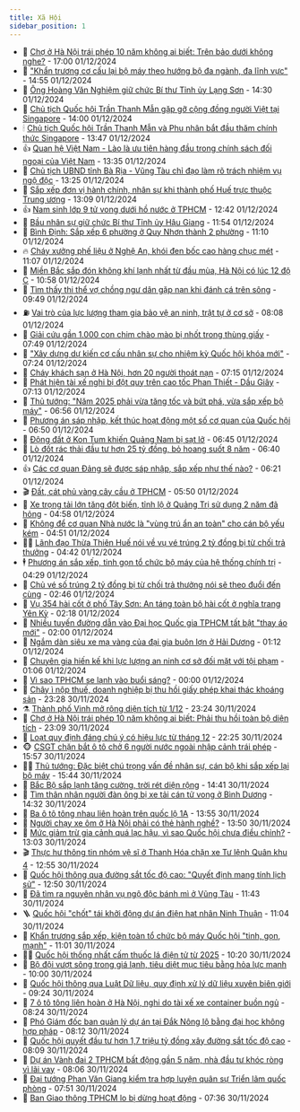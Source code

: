 ```yaml
---
title: Xã Hội
sidebar_position: 1
---
```


<!-- dantri-xa-hoi:START -->
- 🫣 [Chợ ở Hà Nội trái phép 10 năm không ai biết: Trên bảo dưới không nghe?](https://dantri.com.vn/xa-hoi/cho-o-ha-noi-trai-phep-10-nam-khong-ai-biet-tren-bao-duoi-khong-nghe-20241201222410720.htm) - 17:00 01/12/2024
- 💼 [&quot;Khẩn trương cơ cấu lại bộ máy theo hướng bộ đa ngành, đa lĩnh vực&quot;](https://dantri.com.vn/xa-hoi/khan-truong-co-cau-lai-bo-may-theo-huong-bo-da-nganh-da-linh-vuc-20241201215210616.htm) - 14:55 01/12/2024
- 🎊 [Ông Hoàng Văn Nghiệm giữ chức Bí thư Tỉnh ủy Lạng Sơn](https://dantri.com.vn/xa-hoi/ong-hoang-van-nghiem-giu-chuc-bi-thu-tinh-uy-lang-son-20241201211258103.htm) - 14:30 01/12/2024
- 🙉 [Chủ tịch Quốc hội Trần Thanh Mẫn gặp gỡ cộng đồng người Việt tại Singapore](https://dantri.com.vn/xa-hoi/chu-tich-quoc-hoi-tran-thanh-man-gap-go-cong-dong-nguoi-viet-tai-singapore-20241201205621149.htm) - 14:00 01/12/2024
- 🕯 [Chủ tịch Quốc hội Trần Thanh Mẫn và Phu nhân bắt đầu thăm chính thức Singapore](https://dantri.com.vn/xa-hoi/chu-tich-quoc-hoi-tran-thanh-man-va-phu-nhan-bat-dau-tham-chinh-thuc-singapore-20241201204657323.htm) - 13:47 01/12/2024
- 👍 [Quan hệ Việt Nam - Lào là ưu tiên hàng đầu trong chính sách đối ngoại của Việt Nam](https://dantri.com.vn/xa-hoi/quan-he-viet-nam-lao-la-uu-tien-hang-dau-trong-chinh-sach-doi-ngoai-cua-viet-nam-20241201203534434.htm) - 13:35 01/12/2024
- 🤖 [Chủ tịch UBND tỉnh Bà Rịa - Vũng Tàu chỉ đạo làm rõ trách nhiệm vụ ngộ độc](https://dantri.com.vn/xa-hoi/chu-tich-ubnd-tinh-ba-ria-vung-tau-chi-dao-lam-ro-trach-nhiem-vu-ngo-doc-20241201201824038.htm) - 13:25 01/12/2024
- 🙉 [Sắp xếp đơn vị hành chính, nhân sự khi thành phố Huế trực thuộc Trung ương](https://dantri.com.vn/xa-hoi/sap-xep-don-vi-hanh-chinh-nhan-su-khi-thanh-pho-hue-truc-thuoc-trung-uong-20241201154925849.htm) - 13:09 01/12/2024
- 👍 [Nam sinh lớp 9 tử vong dưới hồ nước ở TPHCM](https://dantri.com.vn/xa-hoi/nam-sinh-lop-9-tu-vong-duoi-ho-nuoc-o-tphcm-20241201184249988.htm) - 12:42 01/12/2024
- 🗽 [Bầu nhân sự giữ chức Bí thư Tỉnh ủy Hậu Giang](https://dantri.com.vn/xa-hoi/bau-nhan-su-giu-chuc-bi-thu-tinh-uy-hau-giang-20241201173805212.htm) - 11:54 01/12/2024
- 🗽 [Bình Định: Sắp xếp 6 phường ở Quy Nhơn thành 2 phường](https://dantri.com.vn/xa-hoi/binh-dinh-sap-xep-6-phuong-o-quy-nhon-thanh-2-phuong-20241201163208930.htm) - 11:10 01/12/2024
- 🔥 [Cháy xưởng phế liệu ở Nghệ An, khói đen bốc cao hàng chục mét](https://dantri.com.vn/xa-hoi/chay-xuong-phe-lieu-o-nghe-an-khoi-den-boc-cao-hang-chuc-met-20241201175140634.htm) - 11:07 01/12/2024
- 🦒 [Miền Bắc sắp đón không khí lạnh nhất từ đầu mùa, Hà Nội có lúc 12 độ C](https://dantri.com.vn/xa-hoi/mien-bac-sap-don-khong-khi-lanh-nhat-tu-dau-mua-ha-noi-co-luc-12-do-c-20241201174647812.htm) - 10:58 01/12/2024
- 🧐 [Tìm thấy thi thể vợ chồng ngư dân gặp nạn khi đánh cá trên sông](https://dantri.com.vn/xa-hoi/tim-thay-thi-the-vo-chong-ngu-dan-gap-nan-khi-danh-ca-tren-song-20241201151806317.htm) - 09:49 01/12/2024
- ⛽️ [Vai trò của lực lượng tham gia bảo vệ an ninh, trật tự ở cơ sở](https://dantri.com.vn/xa-hoi/vai-tro-cua-luc-luong-tham-gia-bao-ve-an-ninh-trat-tu-o-co-so-20241201134852092.htm) - 08:08 01/12/2024
- 🚀 [Giải cứu gần 1.000 con chim chào mào bị nhốt trong thùng giấy](https://dantri.com.vn/xa-hoi/giai-cuu-gan-1000-con-chim-chao-mao-bi-nhot-trong-thung-giay-20241201132103346.htm) - 07:49 01/12/2024
- 🦒 [&quot;Xây dựng dự kiến cơ cấu nhân sự cho nhiệm kỳ Quốc hội khóa mới&quot;](https://dantri.com.vn/xa-hoi/xay-dung-du-kien-co-cau-nhan-su-cho-nhiem-ky-quoc-hoi-khoa-moi-20241201140844711.htm) - 07:24 01/12/2024
- 🦅 [Cháy khách sạn ở Hà Nội, hơn 20 người thoát nạn](https://dantri.com.vn/xa-hoi/chay-khach-san-o-ha-noi-hon-20-nguoi-thoat-nan-20241201141120788.htm) - 07:15 01/12/2024
- 🚀 [Phát hiện tài xế nghi bị đột quỵ trên cao tốc Phan Thiết - Dầu Giây](https://dantri.com.vn/xa-hoi/phat-hien-tai-xe-nghi-bi-dot-quy-tren-cao-toc-phan-thiet-dau-giay-20241201140435259.htm) - 07:13 01/12/2024
- 🦅 [Thủ tướng: &quot;Năm 2025 phải vừa tăng tốc và bứt phá, vừa sắp xếp bộ máy&quot;](https://dantri.com.vn/xa-hoi/thu-tuong-nam-2025-phai-vua-tang-toc-va-but-pha-vua-sap-xep-bo-may-20241201134312879.htm) - 06:56 01/12/2024
- 🤠 [Phương án sáp nhập, kết thúc hoạt động một số cơ quan của Quốc hội](https://dantri.com.vn/xa-hoi/phuong-an-sap-nhap-ket-thuc-hoat-dong-mot-so-co-quan-cua-quoc-hoi-20241201125418546.htm) - 06:50 01/12/2024
- 💄 [Động đất ở Kon Tum khiến Quảng Nam bị sạt lở](https://dantri.com.vn/xa-hoi/dong-dat-o-kon-tum-khien-quang-nam-bi-sat-lo-20241201125249581.htm) - 06:45 01/12/2024
- 🥷 [Lò đốt rác thải đầu tư hơn 25 tỷ đồng, bỏ hoang suốt 8 năm](https://dantri.com.vn/xa-hoi/lo-dot-rac-thai-dau-tu-hon-25-ty-dong-bo-hoang-suot-8-nam-20241201114214020.htm) - 06:40 01/12/2024
- 👍 [Các cơ quan Đảng sẽ được sáp nhập, sắp xếp như thế nào?](https://dantri.com.vn/xa-hoi/cac-co-quan-dang-se-duoc-sap-nhap-sap-xep-nhu-the-nao-20241201131539771.htm) - 06:21 01/12/2024
- 🎬 [Đất, cát phủ vàng cây cầu ở TPHCM](https://dantri.com.vn/xa-hoi/dat-cat-phu-vang-cay-cau-o-tphcm-20241201101808048.htm) - 05:50 01/12/2024
- 🦒 [Xe trọng tải lớn tăng đột biến, tỉnh lộ ở Quảng Trị sử dụng 2 năm đã hỏng](https://dantri.com.vn/xa-hoi/xe-trong-tai-lon-tang-dot-bien-tinh-lo-o-quang-tri-su-dung-2-nam-da-hong-20241201102950311.htm) - 04:58 01/12/2024
- 🌊 [Không để cơ quan Nhà nước là &quot;vùng trú ẩn an toàn&quot; cho cán bộ yếu kém](https://dantri.com.vn/xa-hoi/khong-de-co-quan-nha-nuoc-la-vung-tru-an-an-toan-cho-can-bo-yeu-kem-20241201114137812.htm) - 04:51 01/12/2024
- 🧑‍💻 [Lãnh đạo Thừa Thiên Huế nói về vụ vé trúng 2 tỷ đồng bị từ chối trả thưởng](https://dantri.com.vn/xa-hoi/lanh-dao-thua-thien-hue-noi-ve-vu-ve-trung-2-ty-dong-bi-tu-choi-tra-thuong-20241201111006423.htm) - 04:42 01/12/2024
- 🕴 [Phương án sắp xếp, tinh gọn tổ chức bộ máy của hệ thống chính trị](https://dantri.com.vn/xa-hoi/phuong-an-sap-xep-tinh-gon-to-chuc-bo-may-cua-he-thong-chinh-tri-20241201111801217.htm) - 04:29 01/12/2024
- 🤔 [Chủ vé số trúng 2 tỷ đồng bị từ chối trả thưởng nói sẽ theo đuổi đến cùng](https://dantri.com.vn/xa-hoi/chu-ve-so-trung-2-ty-dong-bi-tu-choi-tra-thuong-noi-se-theo-duoi-den-cung-20241201092709780.htm) - 02:46 01/12/2024
- 💄 [Vụ 354 hài cốt ở phố Tây Sơn: An táng toàn bộ hài cốt ở nghĩa trang Yên Kỳ](https://dantri.com.vn/xa-hoi/vu-354-hai-cot-o-pho-tay-son-an-tang-toan-bo-hai-cot-o-nghia-trang-yen-ky-20241201085748860.htm) - 02:18 01/12/2024
- 🧠 [Nhiều tuyến đường dẫn vào Đại học Quốc gia TPHCM tất bật &quot;thay áo mới&quot;](https://dantri.com.vn/xa-hoi/nhieu-tuyen-duong-dan-vao-dai-hoc-quoc-gia-tphcm-tat-bat-thay-ao-moi-20241130132826935.htm) - 02:00 01/12/2024
- 🦣 [Ngắm dàn siêu xe mạ vàng của đại gia buôn lợn ở Hải Dương](https://dantri.com.vn/xa-hoi/ngam-dan-sieu-xe-ma-vang-cua-dai-gia-buon-lon-o-hai-duong-20241130225016734.htm) - 01:12 01/12/2024
- 💫 [Chuyên gia hiến kế khi lực lượng an ninh cơ sở đối mặt với tội phạm](https://dantri.com.vn/xa-hoi/chuyen-gia-hien-ke-khi-luc-luong-an-ninh-co-so-doi-mat-voi-toi-pham-20241130225342067.htm) - 01:06 01/12/2024
- 🚀 [Vì sao TPHCM se lạnh vào buổi sáng?](https://dantri.com.vn/xa-hoi/vi-sao-tphcm-se-lanh-vao-buoi-sang-20241130230959540.htm) - 00:00 01/12/2024
- 🤔 [Chây ì nộp thuế, doanh nghiệp bị thu hồi giấy phép khai thác khoáng sản](https://dantri.com.vn/xa-hoi/chay-i-nop-thue-doanh-nghiep-bi-thu-hoi-giay-phep-khai-thac-khoang-san-20241130205757765.htm) - 23:28 30/11/2024
- ⚗️ [Thành phố Vinh mở rộng diện tích từ 1/12](https://dantri.com.vn/xa-hoi/thanh-pho-vinh-mo-rong-dien-tich-tu-112-20241130213212349.htm) - 23:24 30/11/2024
- 🫶 [Chợ ở Hà Nội trái phép 10 năm không ai biết: Phải thu hồi toàn bộ diện tích](https://dantri.com.vn/xa-hoi/cho-o-ha-noi-trai-phep-10-nam-khong-ai-biet-phai-thu-hoi-toan-bo-dien-tich-20241130232630944.htm) - 23:09 30/11/2024
- 🌮 [Loạt quy định đáng chú ý có hiệu lực từ tháng 12](https://dantri.com.vn/xa-hoi/loat-quy-dinh-dang-chu-y-co-hieu-luc-tu-thang-12-20241130175928681.htm) - 22:25 30/11/2024
- 🐵 [CSGT chặn bắt ô tô chở 6 người nước ngoài nhập cảnh trái phép](https://dantri.com.vn/xa-hoi/csgt-chan-bat-o-to-cho-6-nguoi-nuoc-ngoai-nhap-canh-trai-phep-20241130225127727.htm) - 15:57 30/11/2024
- 🧑‍🏫 [Thủ tướng: Đặc biệt chú trọng vấn đề nhân sự, cán bộ khi sắp xếp lại bộ máy](https://dantri.com.vn/xa-hoi/thu-tuong-dac-biet-chu-trong-van-de-nhan-su-can-bo-khi-sap-xep-lai-bo-may-20241130224402821.htm) - 15:44 30/11/2024
- 💫 [Bắc Bộ sắp lạnh tăng cường, trời rét diện rộng](https://dantri.com.vn/xa-hoi/bac-bo-sap-lanh-tang-cuong-troi-ret-dien-rong-20241130213638586.htm) - 14:41 30/11/2024
- 🦩 [Tìm thân nhân người đàn ông bị xe tải cán tử vong ở Bình Dương](https://dantri.com.vn/xa-hoi/tim-than-nhan-nguoi-dan-ong-bi-xe-tai-can-tu-vong-o-binh-duong-20241130213129726.htm) - 14:32 30/11/2024
- 🦄 [Ba ô tô tông nhau liên hoàn trên quốc lộ 1A](https://dantri.com.vn/xa-hoi/ba-o-to-tong-nhau-lien-hoan-tren-quoc-lo-1a-20241130202340925.htm) - 13:55 30/11/2024
- 💂 [Người chạy xe ôm ở Hà Nội phải có thẻ hành nghề?](https://dantri.com.vn/xa-hoi/nguoi-chay-xe-om-o-ha-noi-phai-co-the-hanh-nghe-20241130191438208.htm) - 13:50 30/11/2024
- 💄 [Mức giảm trừ gia cảnh quá lạc hậu, vì sao Quốc hội chưa điều chỉnh?](https://dantri.com.vn/xa-hoi/muc-giam-tru-gia-canh-qua-lac-hau-vi-sao-quoc-hoi-chua-dieu-chinh-20241130190019674.htm) - 13:03 30/11/2024
- 🎬 [Thực hư thông tin nhóm vệ sĩ ở Thanh Hóa chặn xe Tư lệnh Quân khu 4](https://dantri.com.vn/xa-hoi/thuc-hu-thong-tin-nhom-ve-si-o-thanh-hoa-chan-xe-tu-lenh-quan-khu-4-20241130181528761.htm) - 12:55 30/11/2024
- 👀 [Quốc hội thông qua đường sắt tốc độ cao: &quot;Quyết định mang tính lịch sử&quot;](https://dantri.com.vn/xa-hoi/quoc-hoi-thong-qua-duong-sat-toc-do-cao-quyet-dinh-mang-tinh-lich-su-20241130191352222.htm) - 12:50 30/11/2024
- 💃 [Đã tìm ra nguyên nhân vụ ngộ độc bánh mì ở Vũng Tàu](https://dantri.com.vn/xa-hoi/da-tim-ra-nguyen-nhan-vu-ngo-doc-banh-mi-o-vung-tau-20241130180456734.htm) - 11:43 30/11/2024
- 🪜 [Quốc hội &quot;chốt&quot; tái khởi động dự án điện hạt nhân Ninh Thuận](https://dantri.com.vn/xa-hoi/quoc-hoi-chot-tai-khoi-dong-du-an-dien-hat-nhan-ninh-thuan-20241130172301988.htm) - 11:04 30/11/2024
- 📝 [Khẩn trương sắp xếp, kiện toàn tổ chức bộ máy Quốc hội &quot;tinh, gọn, mạnh&quot;](https://dantri.com.vn/xa-hoi/khan-truong-sap-xep-kien-toan-to-chuc-bo-may-quoc-hoi-tinh-gon-manh-20241130174548723.htm) - 11:01 30/11/2024
- 🧑‍💻 [Quốc hội thống nhất cấm thuốc lá điện tử từ 2025](https://dantri.com.vn/xa-hoi/quoc-hoi-thong-nhat-cam-thuoc-la-dien-tu-tu-2025-20241130164647044.htm) - 10:20 30/11/2024
- 👺 [Bộ đội vượt sông trong giá lạnh, tiêu diệt mục tiêu bằng hỏa lực mạnh](https://dantri.com.vn/xa-hoi/bo-doi-vuot-song-trong-gia-lanh-tieu-diet-muc-tieu-bang-hoa-luc-manh-20241130143636368.htm) - 10:00 30/11/2024
- 🌮 [Quốc hội thông qua Luật Dữ liệu, quy định xử lý dữ liệu xuyên biên giới](https://dantri.com.vn/xa-hoi/quoc-hoi-thong-qua-luat-du-lieu-quy-dinh-xu-ly-du-lieu-xuyen-bien-gioi-20241130161943454.htm) - 09:24 30/11/2024
- 🤭 [7 ô tô tông liên hoàn ở Hà Nội, nghi do tài xế xe container buồn ngủ](https://dantri.com.vn/xa-hoi/7-o-to-tong-lien-hoan-o-ha-noi-nghi-do-tai-xe-xe-container-buon-ngu-20241130151804268.htm) - 08:24 30/11/2024
- 💪 [Phó Giám đốc ban quản lý dự án tại Đắk Nông lộ bằng đại học không hợp pháp](https://dantri.com.vn/xa-hoi/pho-giam-doc-ban-quan-ly-du-an-tai-dak-nong-lo-bang-dai-hoc-khong-hop-phap-20241130140051273.htm) - 08:12 30/11/2024
- 🧰 [Quốc hội quyết đầu tư hơn 1,7 triệu tỷ đồng xây đường sắt tốc độ cao](https://dantri.com.vn/xa-hoi/quoc-hoi-quyet-dau-tu-hon-17-trieu-ty-dong-xay-duong-sat-toc-do-cao-20241130131351072.htm) - 08:09 30/11/2024
- 🤡 [Dự án Vành đai 2 TPHCM bất động gần 5 năm, nhà đầu tư khóc ròng vì lãi vay](https://dantri.com.vn/xa-hoi/du-an-vanh-dai-2-tphcm-bat-dong-gan-5-nam-nha-dau-tu-khoc-rong-vi-lai-vay-20241122015255174.htm) - 08:06 30/11/2024
- 🦆 [Đại tướng Phan Văn Giang kiểm tra hợp luyện quân sự Triển lãm quốc phòng](https://dantri.com.vn/xa-hoi/dai-tuong-phan-van-giang-kiem-tra-hop-luyen-quan-su-trien-lam-quoc-phong-20241130132807175.htm) - 07:51 30/11/2024
- 🦍 [Ban Giao thông TPHCM lo bị dừng hoạt động](https://dantri.com.vn/xa-hoi/ban-giao-thong-tphcm-lo-bi-dung-hoat-dong-20241129223102653.htm) - 07:36 30/11/2024<!-- dantri-xa-hoi:END -->
